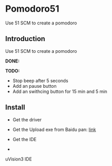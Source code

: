 # Pomodoro51
Use 51 SCM to create a pomodoro


## Introduction
Use 51 SCM to create a pomodoro

**DONE:**

**TODO:**

- Stop beep after 5 seconds
- Add an pause button
- Add an swithcing button for 15 min and 5 min 


## Install

- Get the driver

- Get the Upload exe from Baidu pan:
[link](http://pan.baidu.com/s/1eSAtaDW)

- Get the IDE
- 
uVision3 IDE
